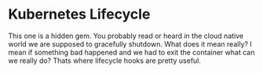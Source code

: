 # Kubernetes Lifecycle

This one is a hidden gem. You probably read or heard in the cloud native world we are supposed to gracefully shutdown. What does it mean really? I mean if something bad happened and we had to exit the container what can we really do? Thats where lifecycle hooks are pretty useful.

